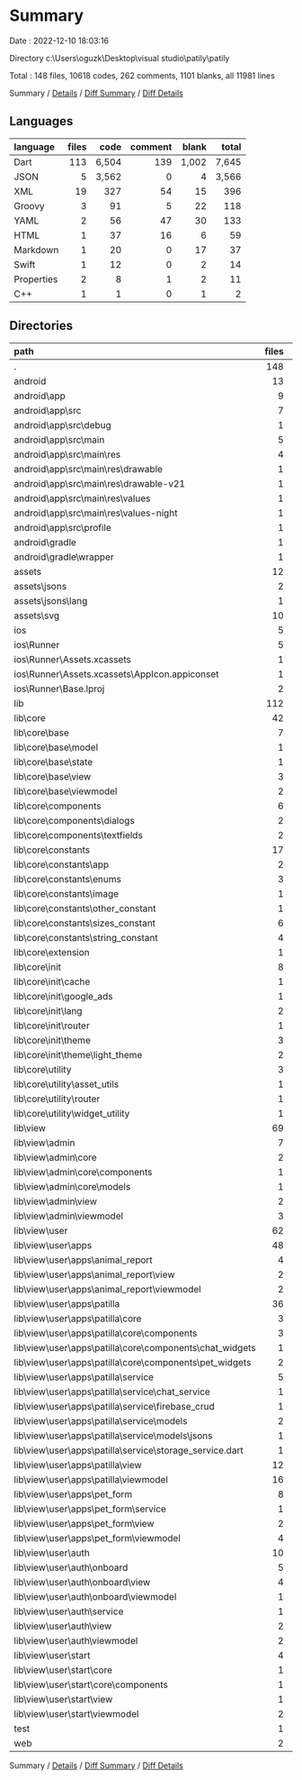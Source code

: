 # Summary

Date : 2022-12-10 18:03:16

Directory c:\\Users\\oguzk\\Desktop\\visual studio\\patily\\patily

Total : 148 files,  10618 codes, 262 comments, 1101 blanks, all 11981 lines

Summary / [Details](details.md) / [Diff Summary](diff.md) / [Diff Details](diff-details.md)

## Languages
| language | files | code | comment | blank | total |
| :--- | ---: | ---: | ---: | ---: | ---: |
| Dart | 113 | 6,504 | 139 | 1,002 | 7,645 |
| JSON | 5 | 3,562 | 0 | 4 | 3,566 |
| XML | 19 | 327 | 54 | 15 | 396 |
| Groovy | 3 | 91 | 5 | 22 | 118 |
| YAML | 2 | 56 | 47 | 30 | 133 |
| HTML | 1 | 37 | 16 | 6 | 59 |
| Markdown | 1 | 20 | 0 | 17 | 37 |
| Swift | 1 | 12 | 0 | 2 | 14 |
| Properties | 2 | 8 | 1 | 2 | 11 |
| C++ | 1 | 1 | 0 | 1 | 2 |

## Directories
| path | files | code | comment | blank | total |
| :--- | ---: | ---: | ---: | ---: | ---: |
| . | 148 | 10,618 | 262 | 1,101 | 11,981 |
| android | 13 | 219 | 55 | 33 | 307 |
| android\\app | 9 | 175 | 54 | 22 | 251 |
| android\\app\\src | 7 | 81 | 49 | 9 | 139 |
| android\\app\\src\\debug | 1 | 4 | 4 | 1 | 9 |
| android\\app\\src\\main | 5 | 73 | 41 | 7 | 121 |
| android\\app\\src\\main\\res | 4 | 26 | 32 | 6 | 64 |
| android\\app\\src\\main\\res\\drawable | 1 | 4 | 7 | 2 | 13 |
| android\\app\\src\\main\\res\\drawable-v21 | 1 | 4 | 7 | 2 | 13 |
| android\\app\\src\\main\\res\\values | 1 | 9 | 9 | 1 | 19 |
| android\\app\\src\\main\\res\\values-night | 1 | 9 | 9 | 1 | 19 |
| android\\app\\src\\profile | 1 | 4 | 4 | 1 | 9 |
| android\\gradle | 1 | 5 | 1 | 1 | 7 |
| android\\gradle\\wrapper | 1 | 5 | 1 | 1 | 7 |
| assets | 12 | 3,672 | 3 | 7 | 3,682 |
| assets\\jsons | 2 | 3,487 | 0 | 3 | 3,490 |
| assets\\jsons\\lang | 1 | 86 | 0 | 0 | 86 |
| assets\\svg | 10 | 185 | 3 | 4 | 192 |
| ios | 5 | 75 | 2 | 5 | 82 |
| ios\\Runner | 5 | 75 | 2 | 5 | 82 |
| ios\\Runner\\Assets.xcassets | 1 | 1 | 0 | 0 | 1 |
| ios\\Runner\\Assets.xcassets\\AppIcon.appiconset | 1 | 1 | 0 | 0 | 1 |
| ios\\Runner\\Base.lproj | 2 | 61 | 2 | 2 | 65 |
| lib | 112 | 6,492 | 128 | 996 | 7,616 |
| lib\\core | 42 | 997 | 23 | 165 | 1,185 |
| lib\\core\\base | 7 | 243 | 8 | 50 | 301 |
| lib\\core\\base\\model | 1 | 6 | 0 | 3 | 9 |
| lib\\core\\base\\state | 1 | 6 | 0 | 2 | 8 |
| lib\\core\\base\\view | 3 | 188 | 2 | 30 | 220 |
| lib\\core\\base\\viewmodel | 2 | 43 | 6 | 15 | 64 |
| lib\\core\\components | 6 | 256 | 0 | 29 | 285 |
| lib\\core\\components\\dialogs | 2 | 33 | 0 | 5 | 38 |
| lib\\core\\components\\textfields | 2 | 142 | 0 | 13 | 155 |
| lib\\core\\constants | 17 | 182 | 6 | 31 | 219 |
| lib\\core\\constants\\app | 2 | 27 | 1 | 5 | 33 |
| lib\\core\\constants\\enums | 3 | 18 | 3 | 6 | 27 |
| lib\\core\\constants\\image | 1 | 20 | 0 | 4 | 24 |
| lib\\core\\constants\\other_constant | 1 | 28 | 0 | 2 | 30 |
| lib\\core\\constants\\sizes_constant | 6 | 39 | 0 | 9 | 48 |
| lib\\core\\constants\\string_constant | 4 | 50 | 2 | 5 | 57 |
| lib\\core\\extension | 1 | 4 | 0 | 2 | 6 |
| lib\\core\\init | 8 | 228 | 8 | 37 | 273 |
| lib\\core\\init\\cache | 1 | 19 | 1 | 6 | 26 |
| lib\\core\\init\\google_ads | 1 | 33 | 0 | 6 | 39 |
| lib\\core\\init\\lang | 2 | 97 | 1 | 7 | 105 |
| lib\\core\\init\\router | 1 | 0 | 0 | 2 | 2 |
| lib\\core\\init\\theme | 3 | 79 | 6 | 16 | 101 |
| lib\\core\\init\\theme\\light_theme | 2 | 75 | 6 | 14 | 95 |
| lib\\core\\utility | 3 | 84 | 1 | 16 | 101 |
| lib\\core\\utility\\asset_utils | 1 | 40 | 1 | 9 | 50 |
| lib\\core\\utility\\router | 1 | 0 | 0 | 2 | 2 |
| lib\\core\\utility\\widget_utility | 1 | 44 | 0 | 5 | 49 |
| lib\\view | 69 | 5,431 | 105 | 823 | 6,359 |
| lib\\view\\admin | 7 | 317 | 9 | 52 | 378 |
| lib\\view\\admin\\core | 2 | 97 | 0 | 9 | 106 |
| lib\\view\\admin\\core\\components | 1 | 75 | 0 | 7 | 82 |
| lib\\view\\admin\\core\\models | 1 | 22 | 0 | 2 | 24 |
| lib\\view\\admin\\view | 2 | 186 | 2 | 25 | 213 |
| lib\\view\\admin\\viewmodel | 3 | 34 | 7 | 18 | 59 |
| lib\\view\\user | 62 | 5,114 | 96 | 771 | 5,981 |
| lib\\view\\user\\apps | 48 | 4,214 | 80 | 636 | 4,930 |
| lib\\view\\user\\apps\\animal_report | 4 | 488 | 6 | 70 | 564 |
| lib\\view\\user\\apps\\animal_report\\view | 2 | 316 | 0 | 33 | 349 |
| lib\\view\\user\\apps\\animal_report\\viewmodel | 2 | 172 | 6 | 37 | 215 |
| lib\\view\\user\\apps\\patilla | 36 | 3,188 | 62 | 479 | 3,729 |
| lib\\view\\user\\apps\\patilla\\core | 3 | 410 | 3 | 50 | 463 |
| lib\\view\\user\\apps\\patilla\\core\\components | 3 | 410 | 3 | 50 | 463 |
| lib\\view\\user\\apps\\patilla\\core\\components\\chat_widgets | 1 | 44 | 1 | 6 | 51 |
| lib\\view\\user\\apps\\patilla\\core\\components\\pet_widgets | 2 | 366 | 2 | 44 | 412 |
| lib\\view\\user\\apps\\patilla\\service | 5 | 191 | 1 | 25 | 217 |
| lib\\view\\user\\apps\\patilla\\service\\chat_service | 1 | 67 | 0 | 4 | 71 |
| lib\\view\\user\\apps\\patilla\\service\\firebase_crud | 1 | 36 | 1 | 4 | 41 |
| lib\\view\\user\\apps\\patilla\\service\\models | 2 | 68 | 0 | 12 | 80 |
| lib\\view\\user\\apps\\patilla\\service\\models\\jsons | 1 | 36 | 0 | 10 | 46 |
| lib\\view\\user\\apps\\patilla\\service\\storage_service.dart | 1 | 20 | 0 | 5 | 25 |
| lib\\view\\user\\apps\\patilla\\view | 12 | 1,916 | 10 | 239 | 2,165 |
| lib\\view\\user\\apps\\patilla\\viewmodel | 16 | 671 | 48 | 165 | 884 |
| lib\\view\\user\\apps\\pet_form | 8 | 538 | 12 | 87 | 637 |
| lib\\view\\user\\apps\\pet_form\\service | 1 | 17 | 0 | 2 | 19 |
| lib\\view\\user\\apps\\pet_form\\view | 2 | 337 | 1 | 44 | 382 |
| lib\\view\\user\\apps\\pet_form\\viewmodel | 4 | 175 | 11 | 38 | 224 |
| lib\\view\\user\\auth | 10 | 649 | 9 | 92 | 750 |
| lib\\view\\user\\auth\\onboard | 5 | 271 | 7 | 43 | 321 |
| lib\\view\\user\\auth\\onboard\\view | 4 | 257 | 6 | 40 | 303 |
| lib\\view\\user\\auth\\onboard\\viewmodel | 1 | 14 | 1 | 3 | 18 |
| lib\\view\\user\\auth\\service | 1 | 40 | 0 | 6 | 46 |
| lib\\view\\user\\auth\\view | 2 | 293 | 2 | 39 | 334 |
| lib\\view\\user\\auth\\viewmodel | 2 | 45 | 0 | 4 | 49 |
| lib\\view\\user\\start | 4 | 251 | 7 | 43 | 301 |
| lib\\view\\user\\start\\core | 1 | 60 | 0 | 7 | 67 |
| lib\\view\\user\\start\\core\\components | 1 | 60 | 0 | 7 | 67 |
| lib\\view\\user\\start\\view | 1 | 153 | 1 | 22 | 176 |
| lib\\view\\user\\start\\viewmodel | 2 | 38 | 6 | 14 | 58 |
| test | 1 | 12 | 11 | 6 | 29 |
| web | 2 | 72 | 16 | 7 | 95 |

Summary / [Details](details.md) / [Diff Summary](diff.md) / [Diff Details](diff-details.md)